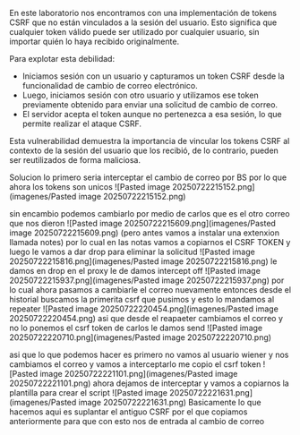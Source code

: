 En este laboratorio nos encontramos con una implementación de tokens CSRF que no están vinculados a la sesión del usuario. Esto significa que cualquier token válido puede ser utilizado por cualquier usuario, sin importar quién lo haya recibido originalmente.

Para explotar esta debilidad:

- Iniciamos sesión con un usuario y capturamos un token CSRF desde la funcionalidad de cambio de correo electrónico.
- Luego, iniciamos sesión con otro usuario y utilizamos ese token previamente obtenido para enviar una solicitud de cambio de correo.
- El servidor acepta el token aunque no pertenezca a esa sesión, lo que permite realizar el ataque CSRF.

Esta vulnerabilidad demuestra la importancia de vincular los tokens CSRF al contexto de la sesión del usuario que los recibió, de lo contrario, pueden ser reutilizados de forma maliciosa.

Solucion
lo primero seria interceptar el cambio de correo por BS por lo que ahora los tokens son unicos
![Pasted image 20250722215152.png](imagenes/Pasted image 20250722215152.png)

sin encambio podemos cambiarlo por medio de carlos que es el otro correo que nos dieron
![Pasted image 20250722215609.png](imagenes/Pasted image 20250722215609.png)
(pero antes vamos a instalar una extenxion llamada notes)
por lo cual en las notas vamos a copiarnos el CSRF TOKEN  y luego le vamos a dar drop para eliminar la solicitud
![Pasted image 20250722215816.png](imagenes/Pasted image 20250722215816.png)
le damos en drop en el proxy le de damos intercept off
![Pasted image 20250722215937.png](imagenes/Pasted image 20250722215937.png)
por lo cual ahora pasamos a cambiarle el correo nuevamente
entonces desde el historial buscamos la primerita csrf que pusimos y esto lo mandamos al repeater
![Pasted image 20250722220454.png](imagenes/Pasted image 20250722220454.png)
asi que desde el reapaeter cambiamos el correo y no lo ponemos el csrf token de carlos le damos send
![Pasted image 20250722220710.png](imagenes/Pasted image 20250722220710.png)

asi que lo que podemos hacer es primero no vamos al usuario wiener y nos cambiamos el correo y vamos a interceptarlo
me copio el csrf token
![Pasted image 20250722221101.png](imagenes/Pasted image 20250722221101.png)
ahora dejamos de interceptar y vamos a copiarnos la plantilla para crear el script
![Pasted image 20250722221631.png](imagenes/Pasted image 20250722221631.png)
Basicamente lo que hacemos aqui es suplantar el antiguo CSRF por el que copiamos anteriormente para que con esto nos de entrada al cambio de correo

<form class="login-form" name="change-email-form" action="https://0a4700c703792b9e805a354800920091.web-security-academy.net/my-account/change-email" method="POST">
    <input type="hidden" name="email" value="se@tenso.com">
    <input required="" type="hidden" name="csrf" value="QUAQNuWkPQZwhhcos5kUFzZGpi3Yte0n">
</form>

<script>
    document.forms[0].submit();
</script>




